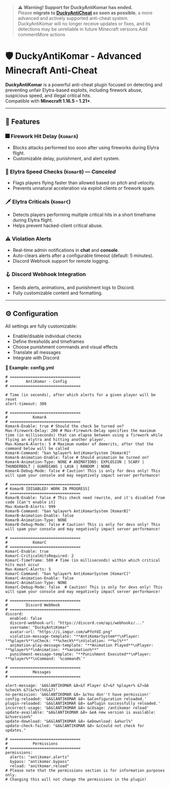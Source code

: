 > ⚠️ **Warning! Support for DuckyAntiKomar has ended.**  
> Please **migrate to [DuckyAntiCheat](https://modrinth.com/plugin/duckyac) as soon as possible**, a more advanced and actively supported anti-cheat system.  
> DuckyAntiKomar will no longer receive updates or fixes, and its detections may be unreliable in future Minecraft versions.Add commentMore actions

# 🛡️ DuckyAntiKomar - Advanced Minecraft Anti-Cheat

**DuckyAntiKomar** is a powerful anti-cheat plugin focused on detecting and preventing unfair Elytra-based exploits, including firework abuse, suspicious speed, and illegal critical hits.  
Compatible with **Minecraft 1.16.5 – 1.21+**.

---

## 🚀 Features

### 🎆 Firework Hit Delay (`KomarA`)
- Blocks attacks performed too soon after using fireworks during Elytra flight.
- Customizable delay, punishment, and alert system.

### 🚧 Elytra Speed Checks (`KomarB`) — *Canceled*
- Flags players flying faster than allowed based on pitch and velocity.
- Prevents unnatural acceleration via exploit clients or firework spam.

### 🗡️ Elytra Criticals (`KomarC`)
- Detects players performing multiple critical hits in a short timeframe during Elytra flight.
- Helps prevent hacked-client critical abuse.

### ⚠️ Violation Alerts
- Real-time admin notifications in **chat** and **console**.
- Auto-clears alerts after a configurable timeout (default: 5 minutes).
- Discord Webhook support for remote logging.

### 🪝 Discord Webhook Integration
- Sends alerts, animations, and punishment logs to Discord.
- Fully customizable content and formatting.

---

## ⚙️ Configuration

All settings are fully customizable:

- Enable/disable individual checks
- Define thresholds and timeframes
- Choose punishment commands and visual effects
- Translate all messages
- Integrate with Discord

<summary><strong>📁 Example: config.yml</strong></summary>

```
# ===============================
#        AntiKomar - Config
# ===============================

# Time (in seconds), after which alerts for a given player will be reset
alert-timeout: 300

# ===============================
#           KomarA
# ===============================
KomarA-Enable: true # Should the check be turned on?
Max-Firework-Delay: 200 # Max-Firework-Delay specifies the maximum time (in milliseconds) that can elapse between using a firework while flying an elytra and hitting another player.
Max-KomarA-Alerts: 5 # Maximum number of demerits, after that the command below will be called
KomarA-Command: "ban %player% AntiKomarSystem [KomarA]"
KomarA-Animation-Enable: false # Should animation be turned on?
KomarA-Animation-Type: NONE # ANIMATIONS: EXPLOSION | SCARY | THUNDERBOLT | GUARDIANS | LAVA | RANDOM | NONE
KomarA-Debug-Mode: false # Caution! This is only for devs only! This will spam your console and may negatively impact server performance!

# ===============================
# KomarB [DISABLED! WORK IN PROGRESS]
# ===============================
KomarB-Enable: false # This check need rewrite, and it's disabled from code [Can't enable it]
Max-KomarB-Alerts: 999
KomarB-Command: "ban %player% AntiKomarSystem [KomarB]"
KomarB-Animation-Enable: false
KomarB-Animation-Type: NONE
KomarB-Debug-Mode: false # Caution! This is only for devs only! This will spam your console and may negatively impact server performance!

# ===============================
#           KomarC
# ===============================
KomarC-Enable: true
KomarC-CriticalHitsRequired: 2
KomarC-Timeframe: 500 # Time (in milliseconds) within which critical hits must occur
Max-KomarC-Alerts: 5
KomarC-Command: "ban %player% AntiKomarSystem [KomarC]"
KomarC-Animation-Enable: false
KomarC-Animation-Type: NONE
KomarC-Debug-Mode: false  # Caution! This is only for devs only! This will spam your console and may negatively impact server performance!

# ===============================
#        Discord WebHook
# ===============================
discord:
  enabled: false
  discord-webhook-url: "https://discord.com/api/webhooks/..."
  username: "DuckyAntiKomar"
  avatar-url: "https://i.imgur.com/wPfoYdI.png"
  violation-message-template: "**AntiKomarSystem**\nPlayer: **%player%**\nCheck: **%check%**\nViolation: **%vl%**"
  animation-play-message-template: "**Animation Played**\nPlayer: **%player%**\nAnimation: **%animation%**"
  punishment-message-template: "**Punishment Executed**\nPlayer: **%player%**\nCommand: `%command%`"

# ===============================
#           Messages
# ===============================

alert-message: '&6&lANTIKOMAR &8»&f Player &7»&f %player% &7»&6 %check% &7(&c%vl%VL&7)'
no-permission: '&6&lANTIKOMAR &8» &cYou don''t have permission!'
config-reloaded: '&6&lANTIKOMAR &8» &aConfiguration reloaded.'
plugin-reloaded: '&6&lANTIKOMAR &8» &aPlugin successfully reloaded.'
incorrect-usage: '&6&lANTIKOMAR &8» &cUsage: /antikomar reload'
update-available: "&6&lANTIKOMAR &8» &eA new version is available: &c%version%"
update-download: "&6&lANTIKOMAR &8» &eDownload: &a%url%"
update-check-failed: "&6&lANTIKOMAR &8» &cCould not check for updates."

# ===============================
#           Permissions
# ===============================
permissions:
  alerts: "antikomar.alerts"
  bypass: "antikomar.bypass"
  reload: "anitkomar.reload"
# Please note that the permissions section is for information purposes only.
# Changing this will not change the permissions in the plugin!
```
